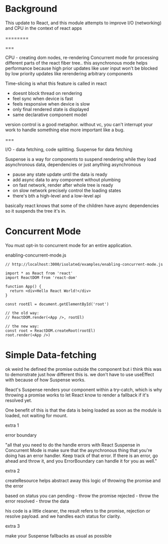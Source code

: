 # Background

This update to React, and this module attempts to improve I/O (networking) and
CPU in the context of react apps

========

===

CPU - creating dom nodes, re-rendering Concurrent mode for processing different
parts of the react fiber tree.. this asynchronous mode helps performance because
high prior updates like user input won't be blocked by low priority updates like
rerendering arbitrary components

Time-slicing is what this feature is called in react

- doesnt block thread on rendering
- feel sync when device is fast
- feels responsive when device is slow
- only final rendered state is displayed
- same declarative component model

version control is a good metaphor. without vc, you can't interrupt your work to
handle something else more important like a bug.

===

I/O - data fetching, code splitting. Suspense for data fetching

Suspense is a way for components to suspend rendering while they load
asynchronous data, dependencies or just anything asynchronous

- pause any state update until the data is ready
- add async data to any component without plumbing
- on fast network, render after whole tree is ready
- on slow network precisely control the loading states
- there's bth a high-level and a low-level api

basically react knows that some of the children have async dependencies so it
suspends the tree it's in.

# Concurrent Mode

You must opt-in to concurrent mode for an entire application.

enabling-concurrent-mode.js

```
// http://localhost:3000/isolated/examples/enabling-concurrent-mode.js

import * as React from 'react'
import ReactDOM from 'react-dom'

function App() {
  return <div>Hello React World!</div>
}

const rootEl = document.getElementById('root')

// the old way:
// ReactDOM.render(<App />, rootEl)

// the new way:
const root = ReactDOM.createRoot(rootEl)
root.render(<App />)
```


# Simple Data-fetching

ok weird he defined the promise outside the component but i think this was to demonstrate just how different this is. we don't have to use useEffect with because of how Suspense works.

React's Suspense renders your component within a try-catch, which is why throwing a promise works to let React know to render a fallback if it's resolved yet.

One benefit of this is that the data is being loaded as soon as the module is loaded, not waiting for mount.

extra 1

error boundary

 "all that you need to do the handle errors with React Suspense in Concurrent Mode is make sure that the asynchronous thing that you're doing has an error handler. Keep track of that error. If there is an error, go ahead and throw it, and you ErrorBoundary can handle it for you as well."

extra 2

 createResource helps abstract away this logic of throwing the promise and the error

 based on status you can 
  pending - throw the promise
  rejected - throw the error
  resolved - throw the data

  his code is a little cleaner, the result refers to the promise, rejection or resolve payload. and we handles each status for clarity. 

  extra 3

  make your Suspense fallbacks as usual as possible